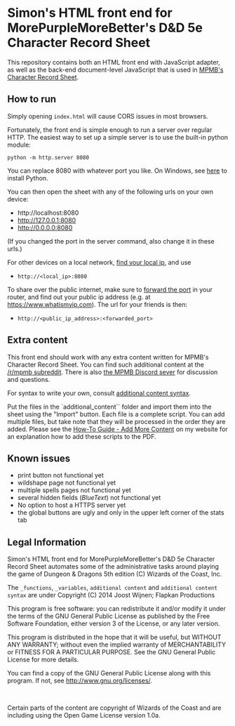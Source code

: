 # Simon's HTML front end for MorePurpleMoreBetter's D&D 5e Character Record Sheet

This repository contains both an HTML front end with JavaScript adapter, as well as the back-end document-level JavaScript that is used in [MPMB's Character Record Sheet](https://github.com/morepurplemorebetter/MPMBs-Character-Record-Sheet).

## How to run

Simply opening `index.html` will cause CORS issues in most browsers.

Fortunately, the front end is simple enough to run a server over regular HTTP.
The easiest way to set up a simple server is to use the built-in python module:
```
python -m http.server 8080
```
You can replace 8080 with whatever port you like. On Windows, see [here](https://www.wikihow.com/Install-Python-on-Windows) to install Python.

You can then open the sheet with any of the following urls on your own device:
- http://localhost:8080
- http://127.0.0.1:8080
- http://0.0.0.0:8080

(If you changed the port in the server command, also change it in these urls.)

For other devices on a local network, [find your local ip](https://www.wikihow.com/Find-an-IP-Address), and use
- `http://<local_ip>:8080`

To share over the public internet, make sure to [forward the port](https://www.wikihow.com/Set-Up-Port-Forwarding-on-a-Router) in your router, and find out your public ip address (e.g. at https://www.whatismyip.com).
The url for your friends is then:
- `http://<public_ip_address>:<forwarded_port>`


## Extra content

This front end should work with any extra content written for MPMB's Character Record Sheet. You can find such additional content at the [/r/mpmb subreddit](https://www.reddit.com/r/mpmb/). There is also [the MPMB Discord sever](https://discord.gg/Qjq9Z5Q) for discussion and questions.

For syntax to write your own, consult [additional content syntax](https://github.com/morepurplemorebetter/MPMBs-Character-Record-Sheet/tree/master/additional%20content%20syntax).

Put the files in the `additional_content`` folder and import them into the sheet using the "Import" button.
Each file is a complete script. You can add multiple files, but take note that they will be processed in the order they are added.
Please see the [How-To Guide - Add More Content](https://www.flapkan.com/how-to/add-more-content) on my website for an explanation how to add these scripts to the PDF.

## Known issues

- print button not functional yet
- wildshape page not functional yet
- multiple spells pages not functional yet
- several hidden fields (*BlueText*) not functional yet
- No option to host a HTTPS server yet
- the global buttons are ugly and only in the upper left corner of the stats tab


## Legal Information
Simon's HTML front end for MorePurpleMoreBetter's D&D 5e Character Record Sheet automates some of the administrative tasks around playing the game of Dungeon & Dragons 5th edition (C) Wizards of the Coast, Inc.

The `_functions`, `_variables`, `additional content` and `additional content syntax` are under Copyright (C) 2014 Joost Wijnen; Flapkan Productions

This program is free software: you can redistribute it and/or modify
it under the terms of the GNU General Public License as published by
the Free Software Foundation, either version 3 of the License, or
any later version.

This program is distributed in the hope that it will be useful,
but WITHOUT ANY WARRANTY; without even the implied warranty of
MERCHANTABILITY or FITNESS FOR A PARTICULAR PURPOSE.  See the
GNU General Public License for more details.

You can find a copy of the GNU General Public License
along with this program.  If not, see <http://www.gnu.org/licenses/>.

&nbsp;

Certain parts of the content are copyright of Wizards of the Coast
and are including using the Open Game License version 1.0a.
